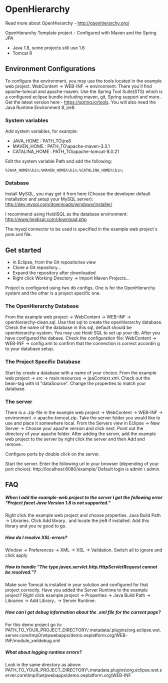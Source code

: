 # OpenHierarchy 

Read more about OpenHierarchy - http://openhierarchy.org/

OpenHierarchy Template project - Configured with Maven and the Spring JPA

* Java 1.8, some projects still use 1.6
* Tomcat 8

## Environment Configurations

To configure the environment, you may use the tools located in the example web project. WebContent -> WEB-INF -> environment. There you´ll find apache-tomcat and apache-maven. Use the Spring Tool Suite(STS)  which is a configured eclipse bundle including maven, git, Spring support and more.. Get the latest version here - https://spring.io/tools. You will also need the Java Runtime Environment 8, jre8.

### System variables

Add system variables, for example:
- JAVA_HOME : PATH_TO\jre8
- MAVEN_HOME : PATH_TO\apache-maven-3.3.1
- CATALINA_HOME : PATH_TO\apache-tomcat-8.0.21

Edit the system variable Path and add the following:
```
%JAVA_HOME%\bin;%MAVEN_HOME%\bin;%CATALINA_HOME%\bin;
```

### Database

Install MySQL, you may get it from here (Choose the developer default installation and setup your MySQL server):
http://dev.mysql.com/downloads/windows/installer/

I recommend using HeidiSQL as the database environment:
http://www.heidisql.com/download.php

The mysql connector to be used is specified in the example web project´s pom.xml file.

## Get started

* In Eclipse, from the Git repositories view
* Clone a Git repository...
* Expand the repository after downloaded
* Right click Working Directory -> Import Maven Projects...

Project is configured using two db configs. One is for the OpenHierarchy system and the other is a project specific one.

### The OpenHierarchy Database
From the example web project -> WebContent -> WEB-INF -> openhierarchy-clean.sql.  Use that sql to create the openhierarchy database. Check the name of the database in this sql, default should be openhierarchy-system. You may use Heidi SQL to set up your db. After you have configured the dabase. Check the configuration file: WebContent -> WEB-INF -> config.xml to confirm that the connection is correct accordin g to your database setup.

### The Project Specific Database
Start by create a database with a name of your choice.
From the example web project -> src -> main.resources -> jpaContext.xml. Check out the bean-tag with id "dataSource". Change the properties to match your database.

### The server
There is a .zip-file in the example web project -> WebContent -> WEB-INF -> environment -> apache-tomcat.zip. Take the server folder you would like to use and place it somewhere local. From the Servers view in Eclipse -> New Server ->  Choose your apache version and click next. Point out the directory of your apache folder. After adding the server, add the example web project to the server by right click the server and then Add and remove..

Configure ports by double click on the server.

Start the server. Enter the following url in your browser (depending of your port choice): http://localhost:8080/example/
Default login is admin \ admin.

## FAQ

##### When I add the example-web project to the server I get the following error "Project facet Java Version 1.8 is not supported."
Right click the example web project and choose properties. Java Build Path -> Libraries. Click Add library.. and locate the jre8 if installed. Add this library and you´re good to go.

##### How do I resolve XSL-errors?
Window -> Preferences -> XML -> XSL -> Validation. Switch all to ignore and click apply

##### How to handle "The type javax.servlet.http.HttpServletRequest cannot be resolved."?
Make sure Tomcat is installed in your solution and configured for that project correctly. Have you added the Server Runtime to the example project? Right click example project -> Properties -> Java Build Path -> Libraries -> Add Library.. -> Server Runtime.

##### How can I get debug information about the .xml file for the current page?
For this demo project go to: PATH_TO_YOUR_PROJECT_DIRECTORY/.metadata/.plugins/org.eclipse.wst.server.core/tmp0/wtpwebapps/demo.oeplatform.org/WEB-INF/module_xmldebug.xml

##### What about logging runtime errors?
Look in the same directory as above:
PATH_TO_YOUR_PROJECT_DIRECTORY\\.metadata\.plugins\org.eclipse.wst.server.core\tmp0\wtpwebapps\demo.oeplatform.org\WEB-INF
